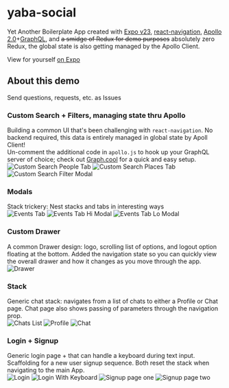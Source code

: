 # yaba-social
Yet Another Boilerplate App created with [Expo v23](https://expo.io), [react-navigation](https://reactnavigation.org), [Apollo 2.0](https://www.apollographql.com/docs/react/)+[GraphQL](http://graphql.org), and ~~a smidge of Redux for demo purposes~~ absolutely zero Redux, the global state is also getting managed by the Apollo Client.

View for yourself [on Expo](https://exp.host/@allpwrfulroot/yaba-social)

## About this demo  
Send questions, requests, etc. as Issues

### Custom Search + Filters, managing state thru Apollo  
Building a common UI that's been challenging with `react-navigation`. No backend required, this data is entirely managed in global state by Apoll Client!   
Un-comment the additional code in `apollo.js` to hook up your GraphQL server of choice; check out [Graph.cool](http://graph.cool) for a quick and easy setup.  
![Custom Search People Tab](https://github.com/allpwrfulroot/yaba-social/blob/update/documentation/CustomSearch_People.png)
![Custom Search Places Tab](https://github.com/allpwrfulroot/yaba-social/blob/update/documentation/CustomSearch_Places.png)
![Custom Search Filter Modal](https://github.com/allpwrfulroot/yaba-social/blob/update/documentation/CustomSearch_Filter.png)

### Modals  
Stack trickery: Nest stacks and tabs in interesting ways  
![Events Tab](https://github.com/allpwrfulroot/yaba-social/blob/update/documentation/EventsTab.png)
![Events Tab Hi Modal](https://github.com/allpwrfulroot/yaba-social/blob/update/documentation/EventsTab_HiModal.png)
![Events Tab Lo Modal](https://github.com/allpwrfulroot/yaba-social/blob/update/documentation/EventsTab_LoModal.png)  

### Custom Drawer  
A common Drawer design: logo, scrolling list of options, and logout option floating at the bottom. Added the navigation state so you can quickly view the overall drawer and how it changes as you move through the app.  
![Drawer](https://github.com/allpwrfulroot/yaba-social/blob/update/documentation/Drawer.png)  

### Stack  
Generic chat stack: navigates from a list of chats to either a Profile or Chat page. Chat page also shows passing of parameters through the navigation prop.  
![Chats List](https://github.com/allpwrfulroot/yaba-social/blob/update/documentation/ChatsTab.png)
![Profile](https://github.com/allpwrfulroot/yaba-social/blob/update/documentation/Profile.png)
![Chat](https://github.com/allpwrfulroot/yaba-social/blob/update/documentation/Chat.png)  

### Login + Signup  
Generic login page + that can handle a keyboard during text input. Scaffolding for a new user signup sequence. Both reset the stack when navigating to the main App.  
![Login](https://github.com/allpwrfulroot/yaba-social/blob/update/documentation/Login.png)
![Login With Keyboard](https://github.com/allpwrfulroot/yaba-social/blob/update/documentation/LoginWithKeyboard.png)
![Signup page one](https://github.com/allpwrfulroot/yaba-social/blob/update/documentation/SignupPage1.png)
![Signup page two](https://github.com/allpwrfulroot/yaba-social/blob/update/documentation/SignupPage2.png)
